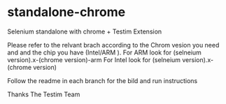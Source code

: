 # standalone-chrome
Selenium standalone with chrome + Testim Extension

Please refer to the relvant brach according to the Chrom vesion you need and and the chip you have (Intel/ARM ).
For ARM look for (selneium version).x-(chrome version)-arm
For Intel look for (selneium version).x-(chrome version)

Follow the readme in each branch for the bild and run instructions

Thanks
The Testim Team